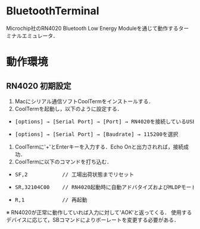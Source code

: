 # BluetoothTerminal
Microchip社のRN4020 Bluetooth Low Energy Moduleを通じて動作するターミナルエミュレータ．

# 動作環境

## RN4020 初期設定
1. Macにシリアル通信ソフトCoolTermをインストールする．
1. CoolTermを起動し，以下のように設定する．
  - <pre>[options] → [Serial Port] → [Port] → RN4020を接続しているUSB Serialポートを選択</pre>
  - <pre>[options] → [Serial Port] → [Baudrate] → 115200を選択</pre>
1. CoolTermに'+'とEnterキーを入力する．Echo Onと出力されれば，接続成功．
1. CoolTermに以下のコマンドを打ち込む．
  - <pre>SF,2           // 工場出荷状態までリセット</pre>
  - <pre>SR,32104C00    // RN4020起動時に自動アドバタイズおよびMLDPモードとして動作するように設定</pre>
  - <pre>R,1            // 再起動</pre>  
  ※ RN4020が正常に動作していれば入力に対して'AOK'と返ってくる．
    使用するデバイスに応じて，SBコマンドによりボーレートを変更する必要がある．
 
